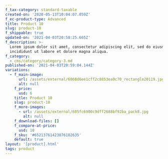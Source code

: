 ```yaml
---
f_tax-category: standard-taxable
created-on: '2020-05-13T10:04:07.059Z'
f_ec-product-type: Advanced
title: Product 10
slug: product-10
f_shippable: true
updated-on: '2021-04-03T20:58:25.665Z'
f_description: >-
  Lorem ipsum dolor sit amet, consectetur adipiscing elit, sed do eiusmod tempor
  incididunt ut labore et dolore magna aliqua. 
f_category:
  - cms/category/category-3.md
published-on: '2021-04-03T20:59:04.144Z'
variations:
  - f_main-image:
      url: /assets/external/6068d6ee1cff2c8853ea9c70_rectangle20119.jpg
      alt: null
    f_price:
      usd: 6
    title: Product 10
    slug: product-10
    f_more-images:
      - url: /assets/external/605fc6900c9dff2688bf92ba_pack8.jpg
        alt: null
    f_download-files: []
    f_compare-at-price:
      usd: 10
    f_sku: '#65213761423876182635'
    default: true
layout: '[product].html'
tags: product
---
```



